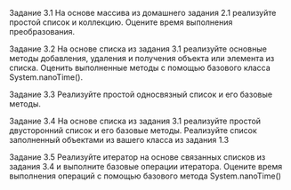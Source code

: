 Задание 3.1
На основе массива из домашнего задания 2.1 реализуйте простой список и коллекцию.
Оцените время выполнения преобразования.

Задание 3.2
На основе списка из задания 3.1 реализуйте основные методы добавления, удаления и получения объекта или элемента из списка.
Оценить выполненные методы с помощью базового класса System.nanoTime().

Задание 3.3
Реализуйте простой односвязный список и его базовые методы.

Задание 3.4
На основе списка из задания 3.1 реализуйте простой двусторонний список и его базовые методы.
Реализуйте список заполненный объектами из вашего класса из задания 1.3

Задание 3.5
Реализуйте итератор на основе связанных списков из задания 3.4 и выполните базовые операции итератора.
Оцените время выполнения операций с помощью базового метода System.nanoTime()